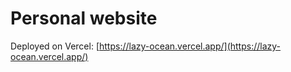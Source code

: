 # Personal website

Deployed on Vercel: [https://lazy-ocean.vercel.app/](https://lazy-ocean.vercel.app/)
